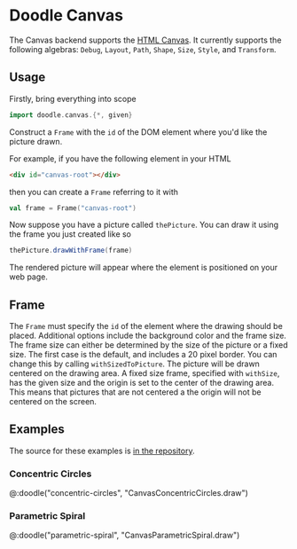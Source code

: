 # Doodle Canvas

The Canvas backend supports the [HTML Canvas][html-canvas]. It currently supports the following algebras: `Debug`, `Layout`, `Path`, `Shape`, `Size`, `Style`, and `Transform`.


## Usage

Firstly, bring everything into scope

```scala 
import doodle.canvas.{*, given}
```

Construct a `Frame` with the `id` of the DOM element where you'd like the picture drawn.

For example, if you have the following element in your HTML

``` html
<div id="canvas-root"></div>
```

then you can create a `Frame` referring to it with

``` scala mdoc:silent
val frame = Frame("canvas-root")
```

Now suppose you have a picture called `thePicture`. You can draw it using the frame you just created like so

``` scala
thePicture.drawWithFrame(frame)
```

The rendered picture will appear where the element is positioned on your web page.


## Frame

The `Frame` must specify the `id` of the element where the drawing should be placed.
Additional options include the background color and the frame size. The frame size can either be determined by the size of the picture or a fixed size. The first case is the default, and includes a 20 pixel border. You can change this by calling `withSizedToPicture`. The picture will be drawn centered on the drawing area. A fixed size frame, specified with `withSize`, has the given size and the origin is set to the center of the drawing area. This means that pictures that are not centered a the origin will not be centered on the screen.


## Examples

The source for these examples is [in the repository](https://github.com/creativescala/doodle/tree/main/examples/js/src/main/scala/doodle/examples/canvas).


### Concentric Circles

@:doodle("concentric-circles", "CanvasConcentricCircles.draw")


### Parametric Spiral

@:doodle("parametric-spiral", "CanvasParametricSpiral.draw")

[html-canvas]: https://developer.mozilla.org/en-US/docs/Web/HTML/Element/canvas
